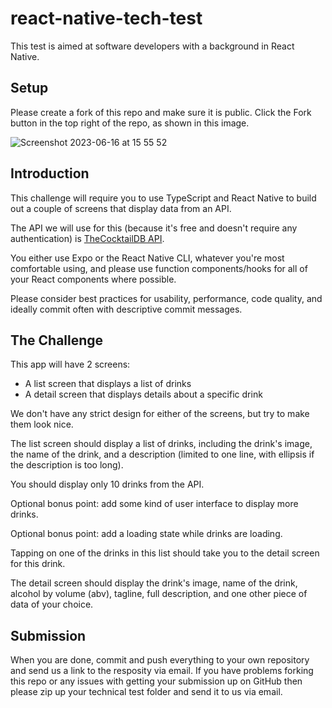 # react-native-tech-test

This test is aimed at software developers with a background in React Native.

## Setup

Please create a fork of this repo and make sure it is public. Click the Fork button in the top right of the repo, as shown in this image.

![Screenshot 2023-06-16 at 15 55 52](https://github.com/asquareduk/react-native-tech-test/assets/17218062/daa4f402-480a-47c5-9a9f-95728238575d)

## Introduction

This challenge will require you to use TypeScript and React Native to build out a couple of screens that display data from an API.

The API we will use for this (because it's free and doesn't require any authentication) is [TheCocktailDB API](https://www.thecocktaildb.com/api.php).

You either use Expo or the React Native CLI, whatever you're most comfortable using, and please use function components/hooks for all of your React components where possible.

Please consider best practices for usability, performance, code quality, and ideally commit often with descriptive commit messages.

## The Challenge

This app will have 2 screens:

- A list screen that displays a list of drinks
- A detail screen that displays details about a specific drink

We don't have any strict design for either of the screens, but try to make them look nice.

The list screen should display a list of drinks, including the drink's image, the name of the drink, and a description (limited to one line, with ellipsis if the description is too long).

You should display only 10 drinks from the API.

Optional bonus point: add some kind of user interface to display more drinks.

Optional bonus point: add a loading state while drinks are loading.

Tapping on one of the drinks in this list should take you to the detail screen for this drink.

The detail screen should display the drink's image, name of the drink, alcohol by volume (abv), tagline, full description, and one other piece of data of your choice.

## Submission

When you are done, commit and push everything to your own repository and send us a link to the resposity via email. If you have problems forking this repo or any issues with getting your submission up on GitHub then please zip up your technical test folder and send it to us via email.
